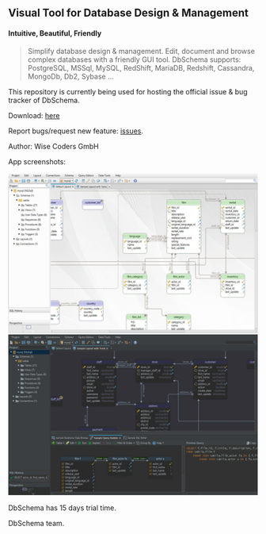 ## Visual Tool for Database Design & Management
#### Intuitive, Beautiful, Friendly

> Simplify database design & management. Edit, document and browse complex databases with a friendly GUI tool.
> DbSchema supports: PostgreSQL, MSSql, MySQL, RedShift, MariaDB, Redshift, Cassandra, MongoDb, Db2, Sybase ...

This repository is currently being used for hosting the official issue & bug tracker of DbSchema.

Download: [here](https://dbschema.com)
 
Report bugs/request new feature: [issues](https://github.com/dbschema-designer/dbschmea-issues/issues).

Author: Wise Coders GmbH

App screenshots:

![DbSchema](https://github.com/dbschema-designer/dbschema-issues/blob/master/resources/dbschema.png "DbSchema")
![Dark-Theme-screen](https://github.com/dbschema-designer/dbschema-issues/blob/master/resources/dark-theme.png "Dark Them screen")

DbSchema has 15 days trial time.

DbSchema team.